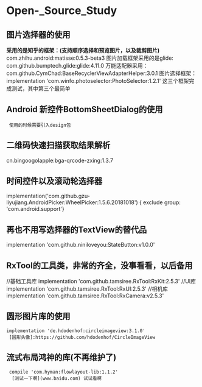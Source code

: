 # Open-_Source_Study
##  图片选择器的使用
**采用的是知乎的框架：(支持顺序选择和预览图片，以及裁剪图片)**
     com.zhihu.android:matisse:0.5.3-beta3
     图片加载框架采用的是glide:
     com.github.bumptech.glide:glide:4.11.0
     万能适配器采用：
     com.github.CymChad:BaseRecyclerViewAdapterHelper:3.0.1
     图片选择框架：implementation 'com.winfo.photoselector:PhotoSelector:1.2.1'
     这三个框架完成测试，其中第三个最简单
##  Android 新控件BottomSheetDialog的使用
     使用的时候需要引入design包
##  二维码快速扫描获取结果解析
cn.bingoogolapple:bga-qrcode-zxing:1.3.7
##  时间控件以及滚动轮选择器
implementation('com.github.gzu-liyujiang.AndroidPicker:WheelPicker:1.5.6.20181018') {
        exclude group: 'com.android.support'}
##  再也不用写选择器的TextView的替代品
 implementation 'com.github.niniloveyou:StateButton:v1.0.0'
 ##  RxTool的工具类，非常的齐全，没事看看，以后备用
 //基础工具库
   implementation 'com.github.tamsiree.RxTool:RxKit:2.5.3'
   //UI库
   implementation 'com.github.tamsiree.RxTool:RxUI:2.5.3'
   //相机库
   implementation 'com.github.tamsiree.RxTool:RxCamera:v2.5.3'
##  圆形图片库的使用
    implementation 'de.hdodenhof:circleimageview:3.1.0'
     [圆形头像]:https://github.com/hdodenhof/CircleImageView
##  流式布局鸿神的库(不再维护了)
     compile 'com.hyman:flowlayout-lib:1.1.2'
      [测试一下啊](www.baidu.com) 试试看啊
